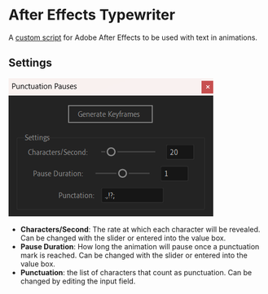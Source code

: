 # After Effects Typewriter
A [custom script](https://helpx.adobe.com/after-effects/using/scripts.html#:~:text=You%20can%20write%20your%20own,and%20testing%20your%20own%20scripts.) for Adobe After Effects to be used with text in animations.

## Settings
![Settings](/images/typewriterdemo.png)

* **Characters/Second**: The rate at which each character will be revealed. Can be changed with the slider or entered into the value box.
* **Pause Duration**: How long the animation will pause once a punctuation mark is reached. Can be changed with the slider or entered into the value box.
* **Punctuation**: the list of characters that count as punctuation. Can be changed by editing the input field.
